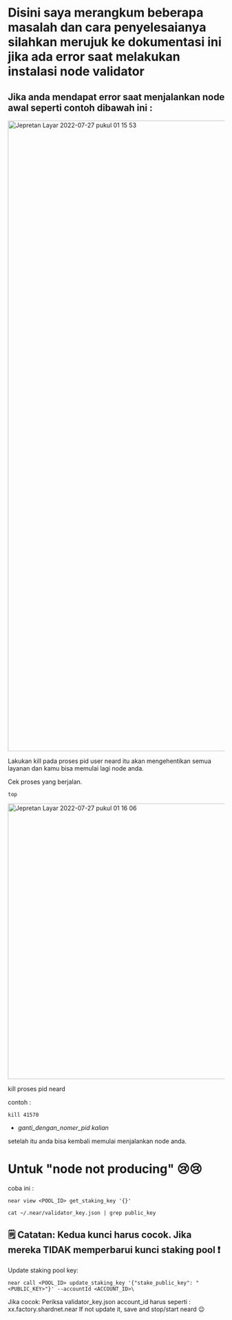 # Disini saya merangkum beberapa masalah dan cara penyelesaianya silahkan merujuk ke dokumentasi ini jika ada error saat melakukan instalasi node validator

## Jika anda mendapat error saat menjalankan node awal seperti contoh dibawah ini :
<img width="1460" alt="Jepretan Layar 2022-07-27 pukul 01 15 53" src="https://user-images.githubusercontent.com/55140596/181187422-f3960ae7-ba3f-4296-af21-67f36179e63c.png">

Lakukan kill pada proses pid user neard itu akan mengehentikan semua layanan dan kamu bisa memulai lagi node anda.

Cek proses yang berjalan.
````
top
````

<img width="638" alt="Jepretan Layar 2022-07-27 pukul 01 16 06" src="https://user-images.githubusercontent.com/55140596/181187481-989e8f61-885d-44bf-a1f2-8f21e50f4d91.png">

kill proses pid neard

contoh :
````
kill 41570
````
* *ganti_dengan_nomer_pid kalian*

setelah itu anda bisa kembali memulai menjalankan node anda.


# Untuk "node not producing" 😢😢

coba ini  :
````
near view <POOL_ID> get_staking_key '{}'
````
````
cat ~/.near/validator_key.json | grep public_key
````

## 🗒️  ️ Catatan: Kedua kunci harus cocok. Jika mereka TIDAK memperbarui kunci staking pool ❗ 

Update staking pool key:
````
near call <POOL_ID> update_staking_key '{"stake_public_key": "<PUBLIC_KEY>"}' --accountId <ACCOUNT_ID>\
````

Jika cocok:
Periksa validator_key.json
account_id harus seperti : xx.factory.shardnet.near
If not update it, save and stop/start neard 😉
